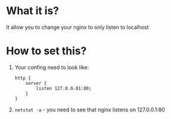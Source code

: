 # What it is?

It allow you to change your nginx to only listen to localhost

# How to set this?

1) Your confing need to look like:
    ```
    http {
        server {
            listen 127.0.0.01:80;
        }
    }
    ```
2) `netstat -a` - you need to see that nginx listens on 127.0.0.1:80